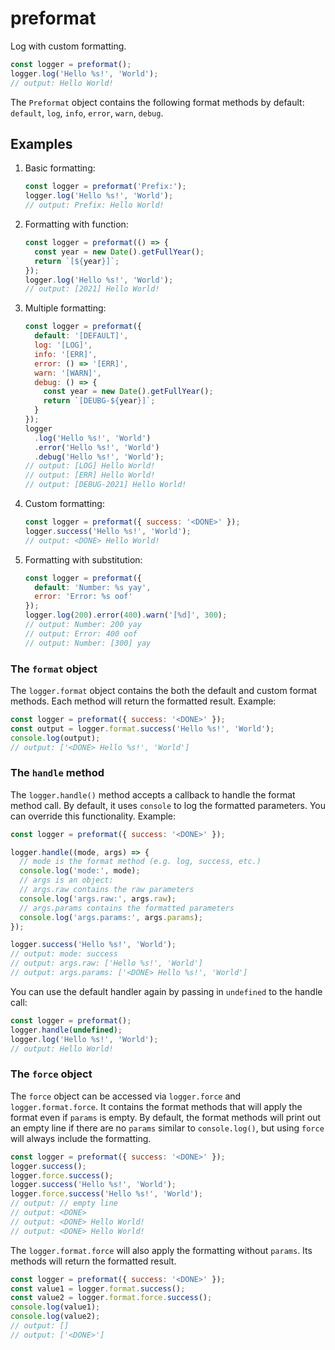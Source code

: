 # preformat

Log with custom formatting.

```js
const logger = preformat();
logger.log('Hello %s!', 'World');
// output: Hello World!
```

The `Preformat` object contains the following format methods by default: `default`, `log`, `info`, `error`, `warn`, `debug`.

## Examples

1. Basic formatting:

   ```js
   const logger = preformat('Prefix:');
   logger.log('Hello %s!', 'World');
   // output: Prefix: Hello World!
   ```

2. Formatting with function:

   ```js
   const logger = preformat(() => {
     const year = new Date().getFullYear();
     return `[${year}]`;
   });
   logger.log('Hello %s!', 'World');
   // output: [2021] Hello World!
   ```

3. Multiple formatting:

   ```js
   const logger = preformat({
     default: '[DEFAULT]',
     log: '[LOG]',
     info: '[ERR]',
     error: () => '[ERR]',
     warn: '[WARN]',
     debug: () => {
       const year = new Date().getFullYear();
       return `[DEUBG-${year}]`;
     }
   });
   logger
     .log('Hello %s!', 'World')
     .error('Hello %s!', 'World')
     .debug('Hello %s!', 'World');
   // output: [LOG] Hello World!
   // output: [ERR] Hello World!
   // output: [DEBUG-2021] Hello World!
   ```

4. Custom formatting:

   ```js
   const logger = preformat({ success: '<DONE>' });
   logger.success('Hello %s!', 'World');
   // output: <DONE> Hello World!
   ```

5. Formatting with substitution:

   ```js
   const logger = preformat({
     default: 'Number: %s yay',
     error: 'Error: %s oof'
   });
   logger.log(200).error(400).warn('[%d]', 300);
   // output: Number: 200 yay
   // output: Error: 400 oof
   // output: Number: [300] yay
   ```

### The `format` object

The `logger.format` object contains the both the default and custom format methods. Each method will return the formatted result. Example:

```js
const logger = preformat({ success: '<DONE>' });
const output = logger.format.success('Hello %s!', 'World');
console.log(output);
// output: ['<DONE> Hello %s!', 'World']
```

### The `handle` method

The `logger.handle()` method accepts a callback to handle the format method call. By default, it uses `console` to log the formatted parameters. You can override this functionality. Example:

```js
const logger = preformat({ success: '<DONE>' });

logger.handle((mode, args) => {
  // mode is the format method (e.g. log, success, etc.)
  console.log('mode:', mode);
  // args is an object:
  // args.raw contains the raw parameters
  console.log('args.raw:', args.raw);
  // args.params contains the formatted parameters
  console.log('args.params:', args.params);
});

logger.success('Hello %s!', 'World');
// output: mode: success
// output: args.raw: ['Hello %s!', 'World']
// output: args.params: ['<DONE> Hello %s!', 'World']
```

You can use the default handler again by passing in `undefined` to the handle call:

```js
const logger = preformat();
logger.handle(undefined);
logger.log('Hello %s!', 'World');
// output: Hello World!
```

### The `force` object

The `force` object can be accessed via `logger.force` and `logger.format.force`. It contains the format methods that will apply the format even if `params` is empty. By default, the format methods will print out an empty line if there are no `params` similar to `console.log()`, but using `force` will always include the formatting.

```js
const logger = preformat({ success: '<DONE>' });
logger.success();
logger.force.success();
logger.success('Hello %s!', 'World');
logger.force.success('Hello %s!', 'World');
// output: // empty line
// output: <DONE>
// output: <DONE> Hello World!
// output: <DONE> Hello World!
```

The `logger.format.force` will also apply the formatting without `params`. Its methods will return the formatted result.

```js
const logger = preformat({ success: '<DONE>' });
const value1 = logger.format.success();
const value2 = logger.format.force.success();
console.log(value1);
console.log(value2);
// output: []
// output: ['<DONE>']
```
